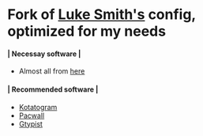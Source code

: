 # Fork of [Luke Smith's](https://github.com/lukesmithxyz) config, optimized for my needs
#### | Necessay software | 
- Almost all from [here](https://github.com/xon-dev/autorice/blob/master/apps.csv)
#### | Recommended software |
- [Kotatogram](https://github.com/kotatogram/kotatogram-desktop)
- [Pacwall](https://github.com/Kharacternyk/pacwall)
- [Gtypist](https://www.gnu.org/software/gtypist)
